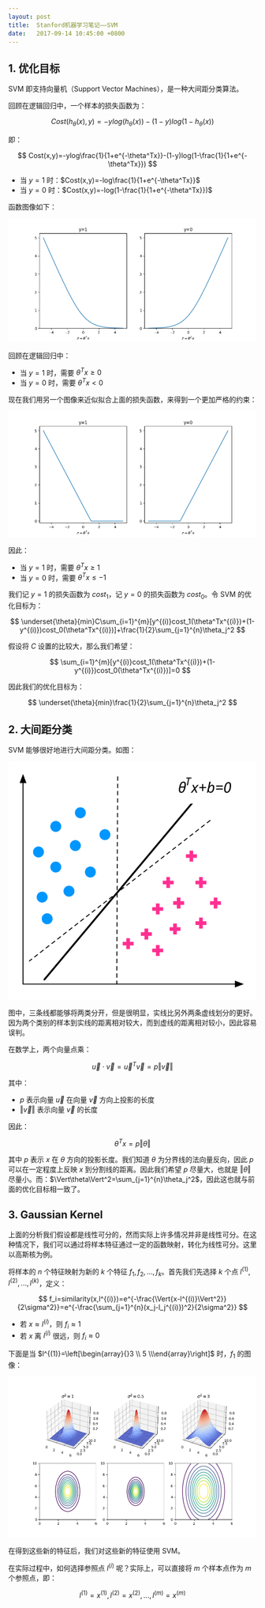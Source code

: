 ```yaml
---
layout: post
title:  Stanford机器学习笔记——SVM
date:   2017-09-14 10:45:00 +0800
---
```


## 1. 优化目标

SVM 即支持向量机（Support Vector Machines），是一种大间距分类算法。

回顾在逻辑回归中，一个样本的损失函数为：

$$ Cost(h_\theta(x),y)=-ylog(h_\theta(x))-(1-y)log(1-h_\theta(x)) $$

即：

$$ Cost(x,y)=-ylog\frac{1}{1+e^{-\theta^Tx}}-(1-y)log(1-\frac{1}{1+e^{-\theta^Tx}}) $$

- 当 $y=1$ 时：$Cost(x,y)=-log\frac{1}{1+e^{-\theta^Tx}}$
- 当 $y=0$ 时：$Cost(x,y)=-log(1-\frac{1}{1+e^{-\theta^Tx}})$

函数图像如下：

![](./img/2017/09/14/svm-1.png)

回顾在逻辑回归中：

- 当 $y=1$ 时，需要 $\theta^Tx\geq0$
- 当 $y=0$ 时，需要 $\theta^Tx<0$

现在我们用另一个图像来近似拟合上面的损失函数，来得到一个更加严格的约束：

![](./img/2017/09/14/svm-2.png)

因此：

- 当 $y=1$ 时，需要 $\theta^Tx\geq1$
- 当 $y=0$ 时，需要 $\theta^Tx\leq-1$

我们记 $y=1$ 的损失函数为 $cost_1$，记 $y=0$ 的损失函数为 $cost_0$。令 SVM 的优化目标为：

$$ \underset{\theta}{min}C\sum_{i=1}^{m}[y^{(i)}cost_1(\theta^Tx^{(i)})+(1-y^{(i)})cost_0(\theta^Tx^{(i)})]+\frac{1}{2}\sum_{j=1}^{n}\theta_j^2 $$

假设将 $C$ 设置的比较大，那么我们希望：

$$ \sum_{i=1}^{m}[y^{(i)}cost_1(\theta^Tx^{(i)})+(1-y^{(i)})cost_0(\theta^Tx^{(i)})]=0 $$

因此我们的优化目标为：

$$ \underset{\theta}{min}\frac{1}{2}\sum_{j=1}^{n}\theta_j^2 $$

## 2. 大间距分类

SVM 能够很好地进行大间距分类。如图：

![](./img/2017/09/14/svm-3.svg)

图中，三条线都能够将两类分开，但是很明显，实线比另外两条虚线划分的更好。因为两个类别的样本到实线的距离相对较大，而到虚线的距离相对较小，因此容易误判。

在数学上，两个向量点乘：

$$ \vec{u}\cdot\vec{v}=\vec{u}^T\vec{v}=p\Vert\vec{v}\Vert $$

其中：

- $p$ 表示向量 $\vec{u}$ 在向量 $\vec{v}$ 方向上投影的长度
- $\Vert\vec{v}\Vert$ 表示向量 $\vec{v}$ 的长度

因此：

$$ \theta^Tx = p\Vert\theta\Vert $$

其中 $p$ 表示 $x$ 在 $\theta$ 方向的投影长度。我们知道 $\theta$ 为分界线的法向量反向，因此 $p$ 可以在一定程度上反映 $x$ 到分割线的距离。因此我们希望 $p$ 尽量大，也就是 $\Vert\theta\Vert$ 尽量小。而：$\Vert\theta\Vert^2=\sum_{j=1}^{n}\theta_j^2$，因此这也就与前面的优化目标相一致了。

## 3. Gaussian Kernel

上面的分析我们假设都是线性可分的，然而实际上许多情况并非是线性可分。在这种情况下，我们可以通过将样本特征通过一定的函数映射，转化为线性可分。这里以高斯核为例。

将样本的 $n$ 个特征映射为新的 $k$ 个特征 $f_1,f_2,...,f_k$。首先我们先选择 $k$ 个点 $l^{(1)},l^{(2)},...,l^{(k)}$，定义：

$$ f_i=similarity(x,l^{(i)})=e^{-\frac{\Vert{x-l^{(i)}\Vert^2}}{2\sigma^2}}=e^{-\frac{\sum_{j=1}^{n}(x_j-l_j^{(i)})^2}{2\sigma^2}} $$

- 若 $x\approx{l^{(i)}}$，则 $f_i\approx1$
- 若 $x$ 离 $l^{(i)}$ 很远，则 $f_i\approx0$

下面是当 $l^{(1)}=\left[\begin{array}{}3 \\ 5 \\\end{array}\right]$ 时，$f_1$ 的图像：

![](./img/2017/09/14/svm-4.png)

在得到这些新的特征后，我们对这些新的特征使用 SVM。

在实际过程中，如何选择参照点 $l^{(i)}$ 呢？实际上，可以直接将 $m$ 个样本点作为 $m$ 个参照点，即：

$$ l^{(1)}=x^{(1)},l^{(2)}=x^{(2)},...,l^{(m)}=x^{(m)} $$
